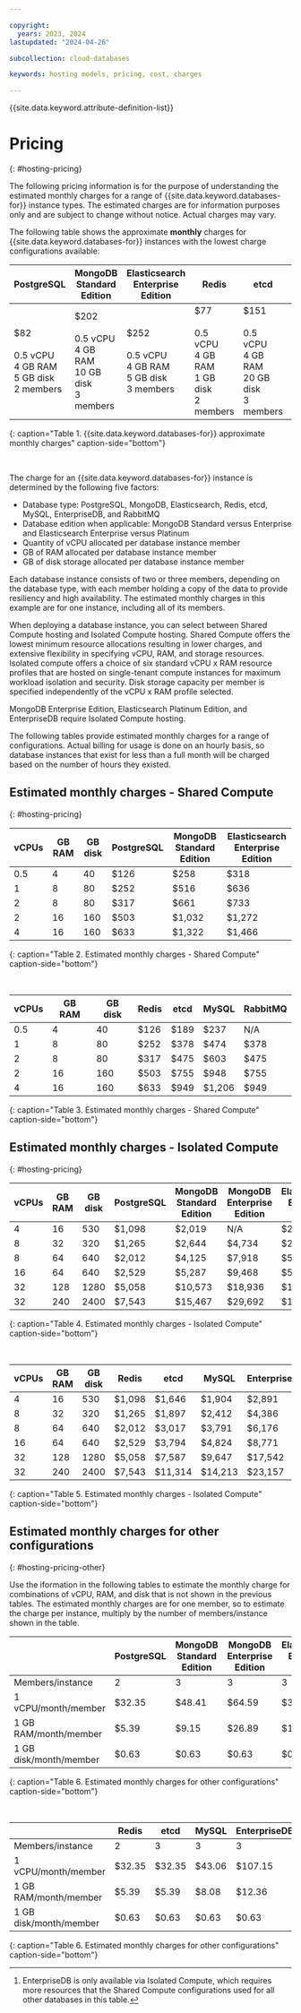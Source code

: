 ```yaml
---

copyright:
  years: 2023, 2024
lastupdated: "2024-04-26"

subcollection: cloud-databases

keywords: hosting models, pricing, cost, charges

---
```


{{site.data.keyword.attribute-definition-list}}

# Pricing
{: #hosting-pricing}

The following pricing information is for the purpose of understanding the estimated monthly charges for a range of {{site.data.keyword.databases-for}} instance types. The estimated charges are for information purposes only and are subject to change without notice. Actual charges may vary.

The following table shows the approximate **monthly** charges for {{site.data.keyword.databases-for}} instances with the lowest charge configurations available:

| PostgreSQL | MongoDB Standard Edition | Elasticsearch Enterprise Edition| Redis | etcd | MySQL | RabbitMQ | EnterpriseDB [^tabletext1] |
| --- | --- | --- | --- | --- | --- | --- | --- |
| $82 <br><br> 0.5 vCPU <br> 4 GB RAM <br> 5 GB disk <br> 2 members | $202 <br><br> 0.5 vCPU <br> 4 GB RAM <br> 10 GB disk <br> 3 members | $252 <br><br> 0.5 vCPU <br> 4 GB RAM <br> 5 GB disk <br> 3 members | $77 <br><br> 0.5 vCPU <br> 4 GB RAM <br> 1 GB disk <br> 2 members | $151 <br><br> 0.5 vCPU <br> 4 GB RAM <br> 20 GB disk <br> 3 members | $181 <br><br> 0.5 vCPU <br> 4 GB RAM <br> 10 GB disk <br> 3 members | $229 <br><br>  1 vCPU <br> 8 GB RAM <br> 1 GB disk <br> 3 members | $1,929 <br><br> 4 vCPU <br> 16 GB RAM <br> 20 GB disk <br> 3 members |
{: caption="Table 1. {{site.data.keyword.databases-for}} approximate monthly charges" caption-side="bottom"}

[^tabletext1]: EnterpriseDB is only available via Isolated Compute, which requires more resources that the Shared Compute configurations used for all other databases in this table.

<br>

The charge for an {{site.data.keyword.databases-for}} instance is determined by the following five factors:

- Database type: PostgreSQL, MongoDB, Elasticsearch, Redis, etcd, MySQL, EnterpriseDB, and RabbitMQ
- Database edition when applicable: MongoDB Standard versus Enterprise and Elasticsearch Enterprise versus Platinum
- Quantity of vCPU allocated per database instance member
- GB of RAM allocated per database instance member
- GB of disk storage allocated per database instance member

Each database instance consists of two or three members, depending on the database type, with each member holding a copy of the data to provide resiliency and high availability. The estimated monthly charges in this example are for one instance, including all of its members.

When deploying a database instance, you can select between Shared Compute hosting and Isolated Compute hosting. Shared Compute offers the lowest minimum resource allocations resulting in lower charges, and extensive flexibility in specifying vCPU, RAM, and storage resources. Isolated compute offers a choice of six standard vCPU x RAM resource profiles that are hosted on single-tenant compute instances for maximum workload isolation and security. Disk storage capacity per member is specified independently of the vCPU x RAM profile selected.

MongoDB Enterprise Edition, Elasticsearch Platinum Edition, and EnterpriseDB require Isolated Compute hosting.

The following tables provide estimated monthly charges for a range of configurations. Actual billing for usage is done on an hourly basis, so database instances that exist for less than a full month will be charged based on the number of hours they existed.

## Estimated monthly charges - Shared Compute
{: #hosting-pricing}

| vCPUs | GB RAM | GB disk | PostgreSQL | MongoDB <br> Standard Edition | Elasticsearch <br> Enterprise Edition |
| --- | --- | --- | --- | --- | --- |
| 0.5 | 4 | 40 | $126 | $258 | $318 |
| 1 | 8 | 80 | $252 | $516 | $636 |
| 2 | 8 | 80 | $317 | $661 | $733 |
| 2 | 16 | 160 | $503 | $1,032 | $1,272 |
| 4 | 16 | 160 | $633 | $1,322 | $1,466 |
{: caption="Table 2. Estimated monthly charges - Shared Compute" caption-side="bottom"}

<br>

| vCPUs | GB RAM | GB disk | Redis |etcd | MySQL | RabbitMQ |
| --- | --- | --- | --- | --- | --- | --- |
| 0.5 | 4 | 40 | $126 | $189 | $237 | N/A |
| 1 | 8 | 80 | $252 | $378 | $474 | $378 |
| 2 | 8 | 80 | $317 | $475 | $603 | $475 |
| 2 | 16 | 160 | $503 | $755 | $948 |$755 |
| 4 | 16 | 160 | $633 | $949 | $1,206 | $949 |
{: caption="Table 3. Estimated monthly charges - Shared Compute" caption-side="bottom"}

## Estimated monthly charges - Isolated Compute
{: #hosting-pricing}

| vCPUs | GB RAM | GB disk | PostgreSQL | MongoDB Standard Edition | MongoDB Enterprise Edition | Elasticsearch Enterprise Edition | Elasticsearch Enterprise Edition |
| --- | --- | --- | --- | --- | --- | --- | --- |
| 4 | 16 | 530 | $1,098 | $2,019 | N/A | $2,164 | $2,600 |
| 8 | 32 | 320 | $1,265 | $2,644 | $4,734 | $2,932 | $3,845 |
| 8 | 64 | 640 | $2,012 | $4,125 | $7,918 | $5,088 | $6,936 |
| 16 | 64 | 640 | $2,529 | $5,287 | $9,468 | $5,864 | $7,690 |
| 32 | 128 | 1280 | $5,058 | $10,573 | $18,936 | $11,728 | $15,380 |
| 32 | 240 | 2400 | $7,543 | $15,467 | $29,692 | $19,078 | $26,010 |
{: caption="Table 4. Estimated monthly charges - Isolated Compute" caption-side="bottom"}

<br>

| vCPUs | GB RAM | GB disk | Redis | etcd | MySQL | EnterpriseDB | RabbitMQ |
| --- | --- | --- | --- | --- | --- | --- | --- |
| 4 | 16 | 530 | $1,098 | $1,646 | $1,904 | $2,891 | $1,646 |
| 8 | 32 | 320 | $1,265 | $1,897 | $2,412 | $4,386 | $1,897 |
| 8 | 64 | 640 | $2,012 | $3,017 | $3,791 | $6,176 | $3,017 |
| 16 | 64 | 640 | $2,529 | $3,794 | $4,824 | $8,771 | $3,794 |
| 32 | 128 | 1280 | $5,058 | $7,587 | $9,647 | $17,542 | $7,587 |
| 32 | 240 | 2400 | $7,543 | $11,314 | $14,213 | $23,157 | $11,314 |
{: caption="Table 5. Estimated monthly charges - Isolated Compute" caption-side="bottom"}

## Estimated monthly charges for other configurations
{: #hosting-pricing-other}

Use the iformation in the following tables to estimate the monthly charge for combinations of vCPU, RAM, and disk that is not shown in the previous tables. The estimated monthly charges are for one member, so to estimate the charge per instance, multiply by the number of members/instance shown in the table.

| | PostgreSQL | MongoDB Standard Edition | MongoDB Enterprise Edition | Elasticsearch Enterprise Edition | Elasticsearch Platinum Edition |
| --- | --- | --- | --- | --- | --- |
| Members/instance | 2 | 3 | 3 | 3 | 3 |
| 1 vCPU/month/member | $32.35 | $48.41 | $64.59 | $32.35 | $32.35 |
| 1 GB RAM/month/member | $5.39 | $9.15 | $26.89 | $16.18 | $26.10 |
| 1 GB disk/month/member | $0.63 | $0.63 | $0.63| $0.63 | $0.63 |
{: caption="Table 6. Estimated monthly charges for other configurations" caption-side="bottom"}

<br>

| | Redis | etcd | MySQL | EnterpriseDB | RabbitMQ |
| --- | --- | --- | --- | --- | --- |
| Members/instance | 2 | 3 | 3 | 3 | 3 |
| 1 vCPU/month/member | $32.35 | $32.35 | $43.06 | $107.15 | $32.35 |
| 1 GB RAM/month/member | $5.39 | $5.39 | $8.08 | $12.36 | $5.39 |
| 1 GB disk/month/member | $0.63 | $0.63 | $0.63| $0.63 | $0.63 |
{: caption="Table 6. Estimated monthly charges for other configurations" caption-side="bottom"}
